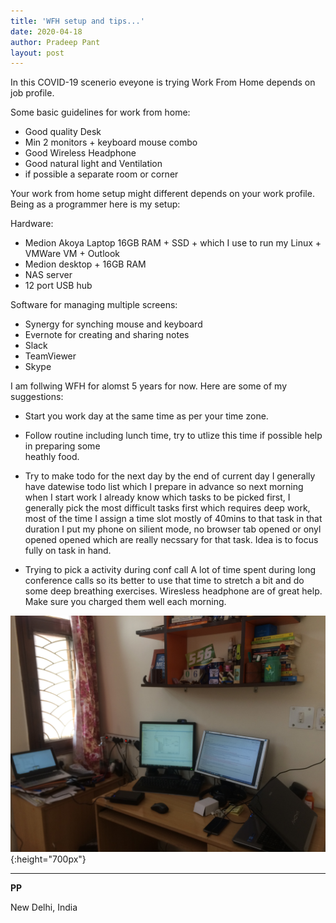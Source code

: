 ```yaml
---
title: 'WFH setup and tips...'
date: 2020-04-18
author: Pradeep Pant
layout: post
---
```

In this COVID-19 scenerio eveyone is trying Work From Home depends on  job profile. 
 
Some basic guidelines for work from home:
- Good quality Desk
- Min 2 monitors + keyboard mouse combo
- Good Wireless Headphone
- Good natural light and Ventilation
- if possible a separate room or corner


Your work from home setup might different depends on your work profile. Being as a programmer here is my setup:

Hardware:

- Medion Akoya Laptop 16GB RAM + SSD + which I use to run my Linux + VMWare VM + Outlook
- Medion desktop + 16GB RAM 
- NAS server
- 12 port USB hub

Software for managing multiple screens:

- Synergy for synching mouse and keyboard
- Evernote for creating and sharing notes
- Slack
- TeamViewer
- Skype

I am follwing WFH for alomst 5 years for now. Here are some of my suggestions:

- Start you work day at the same time as per your time zone.
- Follow routine including lunch time, try to utlize this time if possible help in preparing some  
  heathly food.
- Try to make todo for the next day by the end of current day 
    I generally have datewise todo list which I prepare in advance so next morning when I start work I already know which tasks to be picked first, I generally pick the most difficult tasks first which requires deep work, most of the time I assign a time slot mostly of 40mins to that task in that duration I put my phone on silient mode, no browser tab opened or onyl opened opened which are really necssary for that task. Idea is to focus fully on task in hand. 

- Trying to pick a activity during conf call 
    A lot of time spent during long conference calls so its better to use that time to stretch a bit and do some deep breathing exercises. Wiresless headphone are of great help. Make sure you charged them well each morning.

![My WFH Setup](\data\images\wfh_pic_20200418.jpg){:height="700px"}


___

**PP**
 
New Delhi, India

